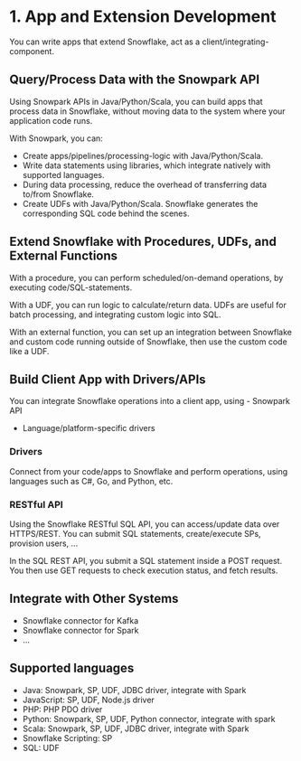 # 1. App and Extension Development
You can write apps that extend Snowflake, act as a client/integrating-component.

## Query/Process Data with the Snowpark API
Using Snowpark APIs in Java/Python/Scala, you can build apps that process data in Snowflake, without moving data to the system where your application code runs.

With Snowpark, you can:
- Create apps/pipelines/processing-logic with Java/Python/Scala.
- Write data statements using libraries, which integrate natively with supported languages.
- During data processing, reduce the overhead of transferring data to/from Snowflake.
- Create UDFs with Java/Python/Scala. Snowflake generates the corresponding SQL code behind the scenes.

## Extend Snowflake with Procedures, UDFs, and External Functions
With a procedure, you can perform scheduled/on-demand operations, by executing code/SQL-statements. 

With a UDF, you can run logic to calculate/return data. UDFs are useful for batch processing, and integrating custom logic into SQL. 

With an external function, you can set up an integration between Snowflake and custom code running outside of Snowflake, then use the custom code like a UDF.

## Build Client App with Drivers/APIs
You can integrate Snowflake operations into a client app, using - Snowpark API
- Language/platform-specific drivers

### Drivers
Connect from your code/apps to Snowflake and perform operations, using languages such as C#, Go, and Python, etc. 

### RESTful API
Using the Snowflake RESTful SQL API, you can access/update data over HTTPS/REST. You can submit SQL statements, create/execute SPs, provision users, ...

In the SQL REST API, you submit a SQL statement inside a POST request. You then use GET requests to check execution status, and fetch results.

## Integrate with Other Systems
- Snowflake connector for Kafka
- Snowflake connector for Spark
- ...

## Supported languages
- Java: Snowpark, SP, UDF, JDBC driver, integrate with Spark
- JavaScript: SP, UDF, Node.js driver
- PHP: PHP PDO driver
- Python: Snowpark, SP, UDF, Python connector, integrate with spark
- Scala: Snowpark, SP, UDF, JDBC driver, integrate with Spark
- Snowflake Scripting: SP
- SQL: UDF
